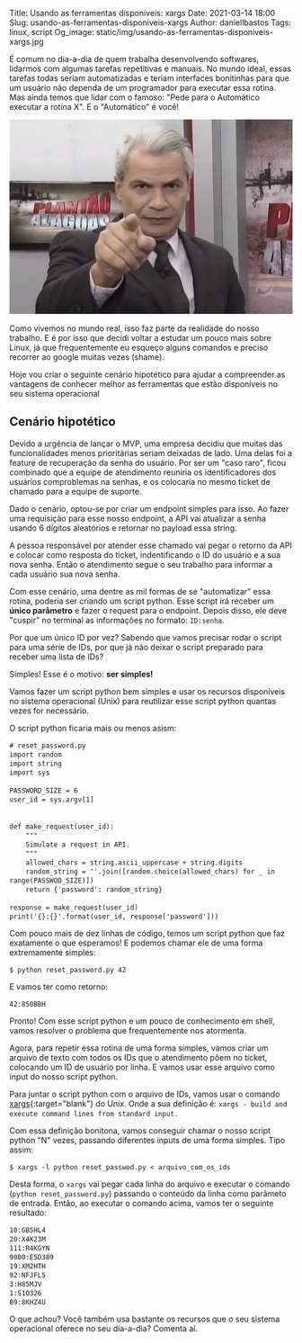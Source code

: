 Title: Usando as ferramentas disponíveis: xargs
Date: 2021-03-14 18:00
Slug: usando-as-ferramentas-disponiveis-xargs
Author: daniellbastos
Tags: linux, script
Og_image: static/img/usando-as-ferramentas-disponiveis-xargs.jpg


É comum no dia-a-dia de quem trabalha desenvolvendo softwares, lidarmos com algumas tarefas repetitivas e
manuais. No mundo ideal, essas tarefas todas seriam automatizadas e teriam interfaces bonitinhas para que um
usuário não dependa de um programador para executar essa rotina. Mas ainda temos que lidar com o famoso:
"Pede para o Automático executar a
rotina X". E o "Automático" é você!

![Você](static/img/usando-as-ferramentas-disponiveis-xargs-voce.jpg)

Como vivemos no mundo real, isso faz parte da realidade do nosso trabalho. E é por isso que decidi voltar a
estudar um pouco mais sobre Linux, já que frequentemente eu esqueço alguns comandos e preciso recorrer ao
google muitas vezes (shame).

Hoje vou criar o seguinte cenário hipotético para ajudar a compreender as vantagens de conhecer melhor as
ferramentas que estão disponíveis no seu sistema operacional

## Cenário hipotético

Devido a urgência de lançar o MVP, uma empresa decidiu que muitas das funcionalidades menos prioritárias seriam deixadas de lado. Uma
delas foi a feature de recuperação da senha do usuário. Por ser um "caso raro", ficou combinado que a equipe de atendimento reuniria
os identificadores dos usuários comproblemas na senhas, e os colocaria no mesmo ticket de chamado para a
equipe de suporte.

Dado o cenário, optou-se por criar um endpoint simples para isso. Ao fazer uma requisição para esse nosso endpoint,
a API vai atualizar a senha usando 6 dígitos aleatórios e retornar no payload essa string.

A pessoa responsável por atender esse chamado vai pegar o retorno da API e colocar como resposta do ticket,
indentificando o ID do usuário e a sua nova senha. Então o atendimento segue o seu trabalho para informar a
cada usuário sua nova senha.

Com esse cenário, uma dentre as mil formas de se "automatizar" essa rotina, poderia ser criando um
script python. Esse script irá receber um **único parâmetro** e fazer o request para o endpoint. Depois disso, ele deve
"cuspir" no terminal as informações no formato: `ID:senha`.

Por que um único ID por vez? Sabendo que vamos precisar rodar o script para uma série de IDs, por que já não
deixar o script preparado para receber uma lista de IDs?

Simples! Esse é o motivo: **ser simples!**

Vamos fazer um script python bem simples e usar os recursos disponíveis no sistema operacional (Unix)  para
reutilizar esse script python quantas vezes for necessário.

O script python ficaria mais ou menos asism:

```
# reset_password.py
import random
import string
import sys

PASSWORD_SIZE = 6
user_id = sys.argv[1]


def make_request(user_id):
    """
    Simulate a request in API.
    """
    allowed_chars = string.ascii_uppercase + string.digits
    random_string = ''.join([random.choice(allowed_chars) for _ in range(PASSWOD_SIZE)])
    return {'password': random_string}

response = make_request(user_id)
print('{}:{}'.format(user_id, response['password']))
```

Com pouco mais de dez linhas de código, temos um script python que faz exatamente o que esperamos! E podemos chamar
ele de uma forma extremamente simples:

```
$ python reset_password.py 42
```

E vamos ter como retorno:

```
42:850BBH
```

Pronto! Com esse script python e um pouco de conhecimento em shell, vamos resolver o problema que frequentemente
nos atormenta.

Agora, para repetir essa rotina de uma forma simples, vamos criar um arquivo de texto com todos os IDs que o
atendimento põem no ticket, colocando um ID de usuário por linha. E vamos usar esse arquivo como input do
nosso script python.

Para juntar o script python com o arquivo de IDs, vamos usar o comando [xargs][0]{:target="blank"} do Unix.
Onde a sua definição é:
`xargs - build and execute command lines from standard input.`

Com essa definição bonitona, vamos conseguir chamar o nosso script python "N" vezes, passando diferentes inputs
de uma forma simples. Tipo assim:

```
$ xargs -l python reset_passwod.py < arquivo_com_os_ids
```

Desta forma, o `xargs` vai pegar cada linha do arquivo e executar o comando (`python reset_password.py`) passando o
conteúdo da linha como parâmeto de entrada. Então, ao executar o comando acima, vamos ter o seguinte resultado:

```
10:GB5HL4
20:X4K23M
111:R4KGYN
9000:E5D389
19:XM2HTH
92:NFJFL5
3:H85MJV
1:S1O326
89:8KHZ4U
```

O que achou? Você também usa bastante os recursos que o seu sistema operacional oferece no seu dia-a-dia?
Comenta aí.


[0]: https://man7.org/linux/man-pages/man1/xargs.1.html
